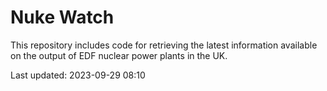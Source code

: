 # Nuke Watch

This repository includes code for retrieving the latest information available on the output of EDF nuclear power plants in the UK.

Last updated: 2023-09-29 08:10